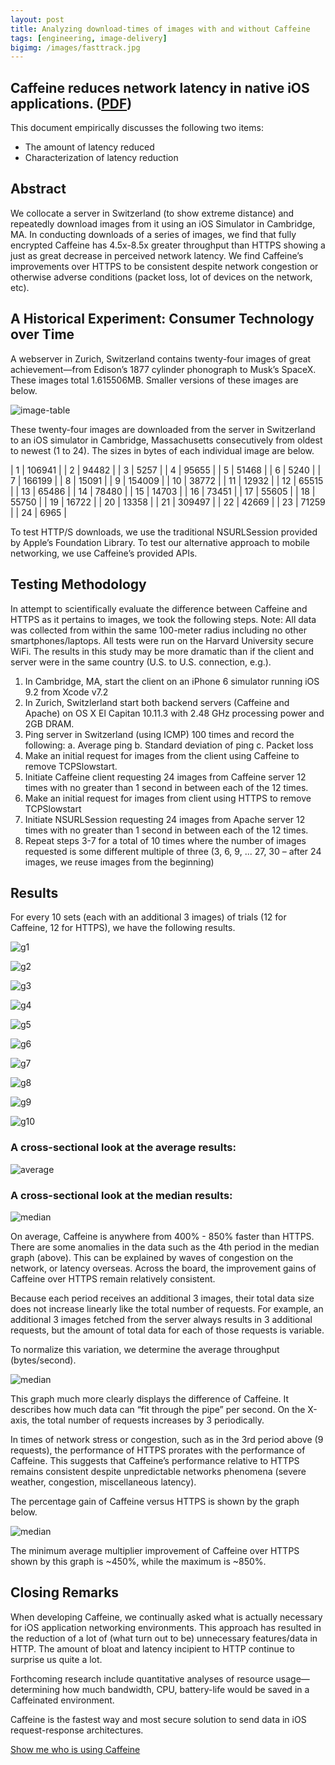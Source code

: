 ```yaml
---
layout: post
title: Analyzing download-times of images with and without Caffeine
tags: [engineering, image-delivery]
bigimg: /images/fasttrack.jpg
---
```


## Caffeine reduces network latency in native iOS applications. ([PDF](http://www.caffei.net/docs/MIDWriteup.pdf))

This document empirically discusses the following two items:

- The amount of latency reduced
- Characterization of latency reduction

## Abstract

We collocate a server in Switzerland (to show extreme distance) and repeatedly download images from it using an iOS Simulator in Cambridge, MA. In conducting downloads of a series of images, we find that fully encrypted Caffeine has 4.5x-8.5x greater throughput than HTTPS showing a just as great decrease in perceived network latency. We find Caffeine’s improvements over HTTPS to be consistent despite network congestion or otherwise adverse conditions (packet loss, lot of devices on the network, etc).

## A Historical Experiment: Consumer Technology over Time

A webserver in Zurich, Switzerland contains twenty-four images of great achievement—from Edison’s 1877 cylinder phonograph to Musk’s SpaceX. These images total 1.615506MB. Smaller versions of these images are below.

![image-table](/images/MID-image-table.png)

These twenty-four images are downloaded from the server in Switzerland to an iOS simulator in Cambridge, Massachusetts consecutively from oldest to newest (1 to 24). The sizes in bytes of each individual image are below.


| 1 | 106941 |
| 2 |   94482     |
| 3 |  5257      |
| 4 |  95655      |
| 5 |   51468     |
| 6 |  5240      |
| 7 |  166199      |
| 8 |   15091     |
| 9 |    154009    |
| 10 |  38772      |
| 11 |   12932     |
| 12 |   65515     |
| 13 |    65486    |
| 14 |   78480     |
| 15 |  14703      |
| 16 |  73451      |
| 17 |    55605    |
| 18 |    55750    |
| 19 |   16722     |
| 20 |     13358   |
| 21 |  309497      |
| 22 |   42669     |
| 23 |    71259    |
| 24 |    6965    |

To test HTTP/S downloads, we use the traditional NSURLSession provided by Apple’s Foundation Library.
To test our alternative approach to mobile networking, we use Caffeine’s provided APIs.

## Testing Methodology

In attempt to scientifically evaluate the difference between Caffeine and HTTPS as it pertains to images, we took the following steps.
Note: All data was collected from within the same 100-meter radius including no other smartphones/laptops. All tests were run on the Harvard University secure WiFi. The results in this study may be more dramatic than if the client and server were in the same country (U.S. to U.S. connection, e.g.). 

1. In Cambridge, MA, start the client on an iPhone 6 simulator running iOS 9.2 from Xcode v7.2
2. In Zurich, Switzlerland start both backend servers (Caffeine and Apache) on OS X El Capitan 10.11.3 with 2.48 GHz processing power and 2GB DRAM.
3. Ping server in Switzerland (using ICMP) 100 times and record the following:
  a. Average ping
  b. Standard deviation of ping
  c. Packet loss
4. Make an initial request for images from the client using Caffeine to remove TCPSlowstart.
5. Initiate Caffeine client requesting 24 images from Caffeine server 12 times with no greater than 1 second in between each of the 12 times.
6. Make an initial request for images from client using HTTPS to remove TCPSlowstart
7. Initiate NSURLSession requesting 24 images from Apache server 12 times with no greater than 1 second in between each of the 12 times.
8. Repeat steps 3-7 for a total of 10 times where the number of images requested is some different multiple of three (3, 6, 9, ... 27, 30 – after 24 images, we reuse images from the beginning)

## Results

For every 10 sets (each with an additional 3 images) of trials (12 for Caffeine, 12 for HTTPS), we have the following results.

![g1](/images/middata/g1.png)

![g2](/images/middata/g2.png)

![g3](/images/middata/g3.png)

![g4](/images/middata/g4.png)

![g5](/images/middata/g5.png)

![g6](/images/middata/g6.png)

![g7](/images/middata/g7.png)

![g8](/images/middata/g8.png)

![g9](/images/middata/g9.png)

![g10](/images/middata/g10.png)

### A cross-sectional look at the average results:

![average](/images/middata/average.png)

### A cross-sectional look at the median results:

![median](/images/middata/median.png)

On average, Caffeine is anywhere from 400% - 850% faster than HTTPS. There are some anomalies in the data such as the 4th period in the median graph (above). This can be explained by waves of congestion on the network, or latency overseas. Across the board, the improvement gains of Caffeine over HTTPS remain relatively consistent.

Because each period receives an additional 3 images, their total data size does not increase linearly like the total number of requests. For example, an additional 3 images fetched from the server always results in 3 additional requests, but the amount of total data for each of those requests is variable.

To normalize this variation, we determine the average throughput (bytes/second).

![median](/images/middata/throughput.png)


This graph much more clearly displays the difference of Caffeine. It describes how much data can “fit through the pipe” per second. On the X-axis, the total number of requests increases by 3 periodically.

In times of network stress or congestion, such as in the 3rd period above (9 requests), the performance of HTTPS prorates with the performance of Caffeine. This suggests that Caffeine’s performance relative to HTTPS remains consistent despite unpredictable networks phenomena (severe weather, congestion, miscellaneous latency).

The percentage gain of Caffeine versus HTTPS is shown by the graph below.

![median](/images/middata/percentage_gain.png)

The minimum average multiplier improvement of Caffeine over HTTPS shown by this graph is ~450%, while the maximum is ~850%.

## Closing Remarks

When developing Caffeine, we continually asked what is actually necessary for iOS application networking environments. This approach has resulted in the reduction of a lot of (what turn out to be) unnecessary features/data in HTTP. The amount of bloat and latency incipient to HTTP continue to surprise us quite a lot.

Forthcoming research include quantitative analyses of resource usage— determining how much bandwidth, CPU, battery-life would be saved in a Caffeinated environment.

Caffeine is the fastest way and most secure solution to send data in iOS request-response architectures. 



<div class='text-center'>
<a href='/customers' class='btn btn-warning btn-lg btn-sidepadding'>Show me who is using Caffeine</a>
</div>
<br />

